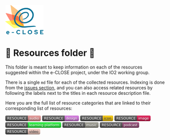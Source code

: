 ![](../Logos/e-close-color.png)

# :paperclip: Resources folder :paperclip:

This folder is meant to keep information on each of the resources suggested
within the e-CLOSE project, under the IO2 working group.

There is a single `md` file for each of the collected resources. Indexing is done from the [issues section](https://github.com/e-CLOSE/Toolbox/issues?q=label%3A02_RESOURCE), and you can also access related resources by following the labels next to the titles in each resource description file.

Here you are the full list of resource categories that are linked to their
corresponding list of resources:

[<img src="images/resource-audio.png" align="bottom">](https://github.com/e-CLOSE/Toolbox/issues?q=label%3A02_RESOURCE+label%3Aaudio)
[<img src="images/resource-design.png" align="bottom">](https://github.com/e-CLOSE/Toolbox/issues?q=label%3A02_RESOURCE+label%3Adesign)
[<img src="images/resource-icon.png" align="bottom">](https://github.com/e-CLOSE/Toolbox/issues?q=label%3A02_RESOURCE+label%3Aicon) 
[<img src="images/resource-image.png" align="bottom">](https://github.com/e-CLOSE/Toolbox/issues?q=label%3A02_RESOURCE+label%3Aimage)
[<img src="images/resource-learning_platform.png" align="bottom">](https://github.com/e-CLOSE/Toolbox/issues?q=label%3A02_RESOURCE+label%3Alearning_platform)
[<img src="images/resource-music.png" align="bottom">](https://github.com/e-CLOSE/Toolbox/issues?q=label%3A02_RESOURCE+label%3Amusic)
[<img src="images/resource-podcast.png" align="bottom">](https://github.com/e-CLOSE/Toolbox/issues?q=label%3A02_RESOURCE+label%3Apodcast)
[<img src="images/resource-video.png" align="bottom">](https://github.com/e-CLOSE/Toolbox/issues?q=label%3A02_RESOURCE+label%3Avideo)
